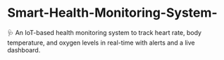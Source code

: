 # Smart-Health-Monitoring-System-
🩺 An IoT-based health monitoring system to track heart rate, body temperature, and oxygen levels in real-time with alerts and a live dashboard.
